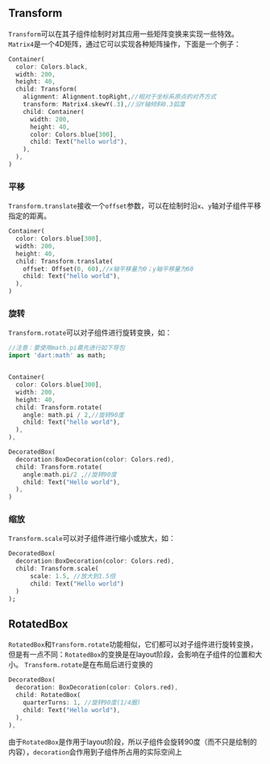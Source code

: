 ## Transform

`Transform`可以在其子组件绘制时对其应用一些矩阵变换来实现一些特效。`Matrix4`是一个4D矩阵，通过它可以实现各种矩阵操作，下面是一个例子：

```dart
Container(
  color: Colors.black,
  width: 200,
  height: 40,
  child: Transform(
    alignment: Alignment.topRight,//相对于坐标系原点的对齐方式
    transform: Matrix4.skewY(.3),//沿Y轴倾斜0.3弧度
    child: Container(
      width: 200,
      height: 40,
      color: Colors.blue[300],
      child: Text("hello world"),
    ),
  ),
)
```



### 平移

`Transform.translate`接收一个`offset`参数，可以在绘制时沿`x`、`y`轴对子组件平移指定的距离。

```dart
Container(
  color: Colors.blue[300],
  width: 200,
  height: 40,
  child: Transform.translate(
    offset: Offset(0, 60),//x轴平移量为0；y轴平移量为60
    child: Text("hello world"),
  ),
)
```



### 旋转

`Transform.rotate`可以对子组件进行旋转变换，如：

```dart
//注意：要使用math.pi需先进行如下导包
import 'dart:math' as math;


Container(
  color: Colors.blue[300],
  width: 200,
  height: 40,
  child: Transform.rotate(
    angle: math.pi / 2,//旋转90度
    child: Text("hello world"),
  ),
),

DecoratedBox(
  decoration:BoxDecoration(color: Colors.red),
  child: Transform.rotate(
    angle:math.pi/2 ,//旋转90度
    child: Text("Hello world"),
  ),
)
```



### 缩放

`Transform.scale`可以对子组件进行缩小或放大，如：

```dart
DecoratedBox(
  decoration:BoxDecoration(color: Colors.red),
  child: Transform.scale(
      scale: 1.5, //放大到1.5倍
      child: Text("Hello world")
  )
);
```



## RotatedBox

`RotatedBox`和`Transform.rotate`功能相似，它们都可以对子组件进行旋转变换，但是有一点不同：`RotatedBox`的变换是在layout阶段，会影响在子组件的位置和大小。
`Transform.rotate`是在布局后进行变换的

```dart
DecoratedBox(
  decoration: BoxDecoration(color: Colors.red),
  child: RotatedBox(
    quarterTurns: 1, //旋转90度(1/4圈)
    child: Text("Hello world"),
  ),
),
```

由于`RotatedBox`是作用于layout阶段，所以子组件会旋转90度（而不只是绘制的内容），`decoration`会作用到子组件所占用的实际空间上

